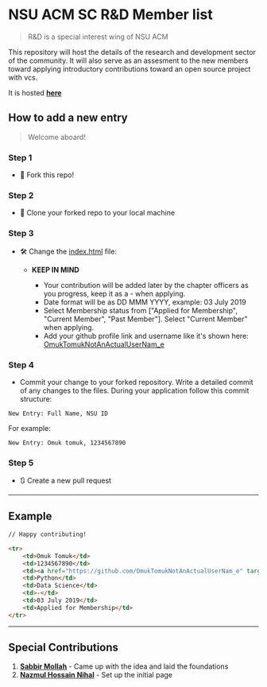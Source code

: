 # NSU ACM SC R&D Member list

> R&D is a special interest wing of NSU ACM

This repository will host the details of the research and development sector of the community. It will also serve as an assesment to the new members toward applying introductory contributions toward an open source project with vcs.

It is hosted **[here](https://nsu-acm-sc.github.io/Research-And-Development-Members/)**


## How to add a new entry

> Welcome aboard!

### Step 1

- 🍴 Fork this repo!

### Step 2
- 👯 Clone your forked repo to your local machine 

### Step 3

- 🛠 Change the [index.html](index.html) file:

    - **KEEP IN MIND**
        
        - Your contribution will be added later by the chapter officers as you progress, keep it as a - when applying.
        - Date format will be as DD MMM YYYY, example: 03 July 2019
        - Select Membership status from ["Applied for Membership", "Current Member", "Past Member"]. Select "Current Member" when applying.
		- Add your github profile link and username like it's shown here: <td><a href="https://github.com/OmukTomukNotAnActualUserNam_e" target="_blank">OmukTomukNotAnActualUserNam_e</a></td>
    

### Step 4

- Commit your change to your forked repository. Write a detailed commit of any changes to the files. During your application follow this commit structure:

```
New Entry: Full Name, NSU ID
``` 
For example:
```
New Entry: Omuk tomuk, 1234567890
```

### Step 5

- 🔃 Create a new pull request

---


## Example

```html
// Happy contributing!

<tr>
	<td>Omuk Tomuk</td>
	<td>1234567890</td>
	<td><a href="https://github.com/OmukTomukNotAnActualUserNam_e" target="_blank">OmukTomukNotAnActualUserNam_e</a></td>
	<td>Python</td>
	<td>Data Science</td>
	<td>-</td>
	<td>03 July 2019</td>
	<td>Applied for Membership</td>
</tr>
```

---
## Special Contributions
1. **[Sabbir Mollah](https://github.com/SabbirMollah)** - Came up with the idea and laid the foundations
2. **[Nazmul Hossain Nihal](https://github.com/nazmulhossainnihal)** - Set up the initial page
